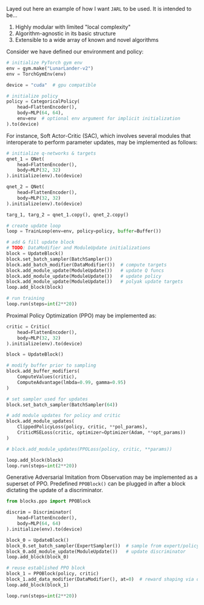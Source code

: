 Layed out here an example of how I want ``JARL`` to be used. It is intended to be...

1. Highly modular with limited "local complexity"
2. Algorithm-agnostic in its basic structure
3. Extensible to a wide array of known and novel algorithms

Consider we have defined our environment and policy:

```python
# initialize PyTorch gym env
env = gym.make("LunarLander-v2")
env = TorchGymEnv(env)

device = "cuda"  # gpu compatible

# initialize policy
policy = CategoricalPolicy(
    head=FlattenEncoder(),
    body=MLP(64, 64),
    env=env  # optional env argument for implicit initialization
).to(device)
```

For instance, Soft Actor-Critic (SAC), which involves several modules that interoperate to perform parameter updates, may be implemented as follows:

```python
# initialize q-networks & targets
qnet_1 = QNet(
    head=FlattenEncoder(),
    body=MLP(32, 32)
).initialize(env).to(device)

qnet_2 = QNet(
    head=FlattenEncoder(),
    body=MLP(32, 32)
).initialize(env).to(device)

targ_1, targ_2 = qnet_1.copy(), qnet_2.copy()

# create update loop
loop = TrainLoop(env=env, policy=policy, buffer=Buffer())

# add & fill update block
# TODO: DataModifier and ModuleUpdate initializations
block = UpdateBlock()
block.set_batch_sampler(BatchSampler())
block.add_batch_modifier(DataModifier())  # compute targets
block.add_module_update(ModuleUpdate())   # update Q funcs
block.add_module_update(ModuleUpdate())   # update policy
block.add_module_update(ModuleUpdate())   # polyak update targets
loop.add_block(block)

# run training
loop.run(steps=int(2**20))
```

Proximal Policy Optimization (PPO) may be implemented as:

```python
critic = Critic(
    head=FlattenEncoder(),
    body=MLP(32, 32)
).initialize(env).to(device)

block = UpdateBlock()

# modify buffer prior to sampling
block.add_buffer_modifiers(
    ComputeValues(critic),
    ComputeAdvantage(lmbda=0.99, gamma=0.95)
)

# set sampler used for updates
block.set_batch_sampler(BatchSampler(64))

# add module updates for policy and critic
block.add_module_updates(
    ClippedPolicyLoss(policy, critic, **pol_params),
    CriticMSELoss(critic, optimizer=Optimizer(Adam, **opt_params))
)

# block.add_module_updates(PPOLoss(policy, critic, **params))

loop.add_block(block)
loop.run(steps=int(2**20))
```

Generative Adversarial Imitation from Observation may be implemented as a superset of PPO. Predefined ``PPOBlock()`` can be plugged in after a block dictating the update of a discriminator.

```python
from blocks.ppo import PPOBlock

discrim = Discriminator(
    head=FlattenEncoder(),
    body=MLP(64, 64)
).initialize(env).to(device)

block_0 = UpdateBlock()
block_0.set_batch_sampler(ExpertSampler())  # sample from expert/policy pairs
block_0.add_module_update(ModuleUpdate())   # update discriminator
loop.add_block(block_0)

# reuse established PPO block
block_1 = PPOBlock(policy, critic)
block_1.add_data_modifier(DataModifier(), at=0)  # reward shaping via discriminator
loop.add_block(block_1)

loop.run(steps=int(2**20))
```